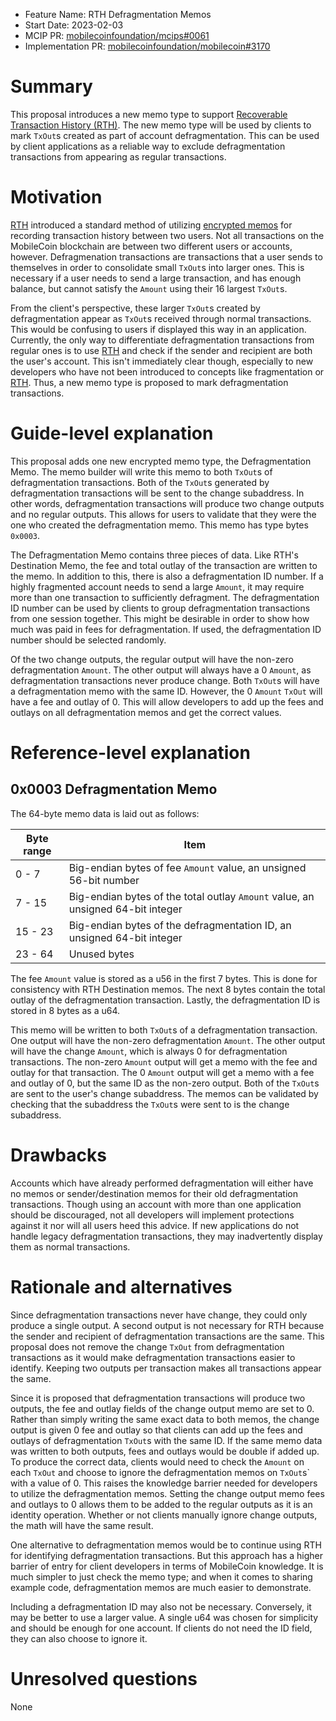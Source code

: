 - Feature Name: RTH Defragmentation Memos
- Start Date: 2023-02-03
- MCIP PR: [mobilecoinfoundation/mcips#0061](https://github.com/mobilecoinfoundation/mcips/pull/0061)
- Implementation PR: [mobilecoinfoundation/mobilecoin#3170](https://github.com/mobilecoinfoundation/mobilecoin/pull/3170)

# Summary
[summary]: #summary

This proposal introduces a new memo type to support [Recoverable Transaction History (RTH)](https://github.com/mobilecoinfoundation/mcips/pull/4). The new memo type will be used by clients to mark `TxOut`s created as part of account defragmentation. This can be used by client applications as a reliable way to exclude defragmentation transactions from appearing as regular transactions.

# Motivation
[motivation]: #motivation

[RTH](https://github.com/mobilecoinfoundation/mcips/pull/4) introduced a standard method of utilizing [encrypted memos](https://github.com/mobilecoinfoundation/mcips/pull/3) for recording transaction history between two users. Not all transactions on the MobileCoin blockchain are between two different users or accounts, however. Defragmenation transactions are transactions that a user sends to themselves in order to consolidate small `TxOut`s into larger ones. This is necessary if a user needs to send a large transaction, and has enough balance, but cannot satisfy the `Amount` using their 16 largest `TxOut`s.

From the client's perspective, these larger `TxOut`s created by defragmentation appear as `TxOut`s received through normal transactions. This would be confusing to users if displayed this way in an application. Currently, the only way to differentiate defragmentation transactions from regular ones is to use [RTH](https://github.com/mobilecoinfoundation/mcips/pull/4) and check if the sender and recipient are both the user's account. This isn't immediately clear though, especially to new developers who have not been introduced to concepts like fragmentation or [RTH](https://github.com/mobilecoinfoundation/mcips/pull/4). Thus, a new memo type is proposed to mark defragmentation transactions.

# Guide-level explanation
[guide-level-explanation]: #guide-level-explanation

This proposal adds one new encrypted memo type, the Defragmentation Memo. The memo builder will write this memo to both `TxOut`s of defragmentation transactions. Both of the `TxOut`s generated by defragmentation transactions will be sent to the change subaddress. In other words, defragmentation transactions will produce two change outputs and no regular outputs. This allows for users to validate that they were the one who created the defragmentation memo. This memo has type bytes `0x0003`.

The Defragmentation Memo contains three pieces of data. Like RTH's Destination Memo, the fee and total outlay of the transaction are written to the memo. In addition to this, there is also a defragmentation ID number. If a highly fragmented account needs to send a large `Amount`, it may require more than one transaction to sufficiently defragment. The defragmentation ID number can be used by clients to group defragmentation transactions from one session together. This might be desirable in order to show how much was paid in fees for defragmentation. If used, the defragmentation ID number should be selected randomly.

Of the two change outputs, the regular output will have the non-zero defragmentation `Amount`. The other output will always have a 0 `Amount`, as defragmentation transactions never produce change. Both `TxOut`s will have a defragmentation memo with the same ID. However, the 0 `Amount` `TxOut` will have a fee and outlay of 0. This will allow developers to add up the fees and outlays on all defragmentation memos and get the correct values.

# Reference-level explanation
[reference-level-explanation]: #reference-level-explanation

## 0x0003 Defragmentation Memo

The 64-byte memo data is laid out as follows:

| Byte range | Item |
| ---------- | ---- |
| 0 - 7      | Big-endian bytes of fee `Amount` value, an unsigned 56-bit number |
| 7 - 15     | Big-endian bytes of the total outlay `Amount` value, an unsigned 64-bit integer |
| 15 - 23    | Big-endian bytes of the defragmentation ID, an unsigned 64-bit integer |
| 23 - 64    | Unused bytes |

The fee `Amount` value is stored as a u56 in the first 7 bytes. This is done for consistency with RTH Destination memos. The next 8 bytes contain the total outlay of the defragmentation transaction. Lastly, the defragmentation ID is stored in 8 bytes as a u64.

This memo will be written to both `TxOut`s of a defragmentation transaction. One output will have the non-zero defragmentation `Amount`. The other output will have the change `Amount`, which is always 0 for defragmentation transactions. The non-zero `Amount` output will get a memo with the fee and outlay for that transaction. The 0 `Amount` output will get a memo with a fee and outlay of 0, but the same ID as the non-zero output. Both of the `TxOut`s are sent to the user's change subaddress. The memos can be validated by checking that the subaddress the `TxOut`s were sent to is the change subaddress.

# Drawbacks
[drawbacks]: #drawbacks

Accounts which have already performed defragmentation will either have no memos or sender/destination memos for their old defragmentation transactions. Though using an account with more than one application should be discouraged, not all developers will implement protections against it nor will all users heed this advice. If new applications do not handle legacy defragmentation transactions, they may inadvertently display them as normal transactions.

# Rationale and alternatives
[rationale-and-alternatives]: #rationale-and-alternatives

Since defragmentation transactions never have change, they could only produce a single output. A second output is not necessary for RTH because the sender and recipient of defragmentation transactions are the same. This proposal does not remove the change `TxOut` from defragmentation transactions as it would make defragmentation transactions easier to identify. Keeping two outputs per transaction makes all transactions appear the same.

Since it is proposed that defragmentation transactions will produce two outputs, the fee and outlay fields of the change output memo are set to 0. Rather than simply writing the same exact data to both memos, the change output is given 0 fee and outlay so that clients can add up the fees and outlays of defragmentation `TxOut`s with the same ID. If the same memo data was written to both outputs, fees and outlays would be double if added up. To produce the correct data, clients would need to check the `Amount` on each `TxOut` and choose to ignore the defragmentation memos on `TxOut`s` with a value of 0. This raises the knowledge barrier needed for developers to utilize the defragmentation memos. Setting the change output memo fees and outlays to 0 allows them to be added to the regular outputs as it is an identity operation. Whether or not clients manually ignore change outputs, the math will have the same result.

One alternative to defragmentation memos would be to continue using RTH for identifying defragmentation transactions. But this approach has a higher barrier of entry for client developers in terms of MobileCoin knowledge. It is much simpler to just check the memo type; and when it comes to sharing example code, defragmentation memos are much easier to demonstrate.

Including a defragmentation ID may also not be necessary. Conversely, it may be better to use a larger value. A single u64 was chosen for simplicity and should be enough for one account. If clients do not need the ID field, they can also choose to ignore it.

# Unresolved questions
[unresolved-questions]: #unresolved-questions

None

